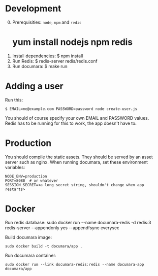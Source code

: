 # Development #

0. Prerequisities: `node`, `npm` and `redis`
    # yum install nodejs npm redis
1. Install dependencies:
    $ npm install
2. Run Redis:
    $ redis-server redis/redis.conf
3. Run documara:
    $ make run


# Adding a user #

Run this:

    $ EMAIL=me@example.com PASSWORD=password node create-user.js

You should of course specify your own EMAIL and PASSWORD values. Redis has to
be running for this to work, the app doesn't have to.


# Production #

You should compile the static assets. They should be served by an asset server
such as nginx.  When running documara, set these environment variables:

    NODE_ENV=production
    PORT=8080  # or whatever
    SESSION_SECRET=<a long secret string, shouldn't change when app restarts>


# Docker #

Run redis database:
    sudo docker run --name documara-redis -d redis:3 redis-server --appendonly yes --appendfsync everysec

Build documara image:

    sudo docker build -t documara/app .

Run documara container:

    sudo docker run --link documara-redis:redis --name documara-app documara/app
